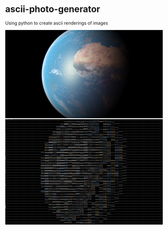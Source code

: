 # ascii-photo-generator
Using python to create ascii renderings of images

![Orignial Image](Earth.jpg)
![Output Image](outputimage.png)